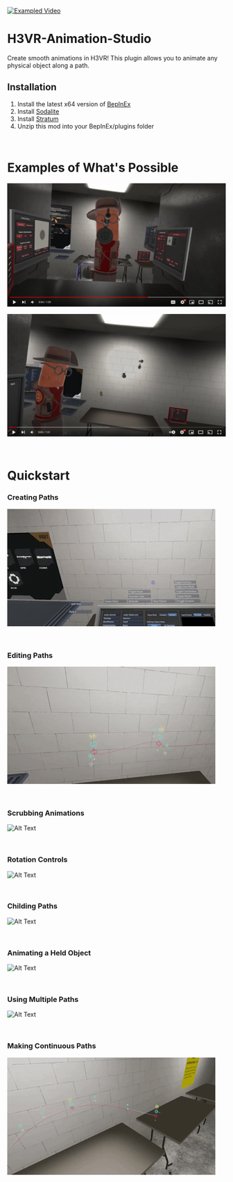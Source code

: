 [![Exampled Video](https://az743702.vo.msecnd.net/cdn/kofi3.png?v=0)](https://ko-fi.com/devyn_myers)

# H3VR-Animation-Studio
Create smooth animations in H3VR! This plugin allows you to animate any physical object along a path.
  
## Installation
1. Install the latest x64 version of [BepInEx](https://github.com/BepInEx/BepInEx/releases)
2. Install [Sodalite](https://github.com/H3VR-Modding/Sodalite)
3. Install [Stratum](https://github.com/H3VR-Modding/Stratum)
4. Unzip this mod into your BepInEx/plugins folder

&nbsp;

# Examples of What's Possible

[![Exampled Video](https://raw.githubusercontent.com/devyndamonster/H3VR-Animation-Studio/master/Docs/images/YoutubeThumb1.PNG)](https://youtu.be/HJbYWAEC2rE)

[![Exampled Video](https://raw.githubusercontent.com/devyndamonster/H3VR-Animation-Studio/master/Docs/images/YoutubeThumb2.PNG)](https://www.youtube.com/watch?v=Gelol6OYWAs)

&nbsp;

# Quickstart

### Creating Paths
![Alt Text](https://raw.githubusercontent.com/devyndamonster/H3VR-Animation-Studio/master/Docs/gifs/H3AnimTut1.gif)

&nbsp;

### Editing Paths
![Alt Text](https://raw.githubusercontent.com/devyndamonster/H3VR-Animation-Studio/master/Docs/gifs/H3AnimTut2.gif)

&nbsp;

### Scrubbing Animations
![Alt Text](https://raw.githubusercontent.com/devyndamonster/H3VR-Animation-Studio/master/Docs/gifs/H3AnimTut3.gif)

&nbsp;

### Rotation Controls
![Alt Text](https://raw.githubusercontent.com/devyndamonster/H3VR-Animation-Studio/master/Docs/gifs/H3AnimTut4.gif)

&nbsp;

### Childing Paths 
![Alt Text](https://raw.githubusercontent.com/devyndamonster/H3VR-Animation-Studio/master/Docs/gifs/H3AnimTut5.gif)

&nbsp;

### Animating a Held Object
![Alt Text](https://raw.githubusercontent.com/devyndamonster/H3VR-Animation-Studio/master/Docs/gifs/H3AnimTut6.gif)

&nbsp;

### Using Multiple Paths
![Alt Text](https://raw.githubusercontent.com/devyndamonster/H3VR-Animation-Studio/master/Docs/gifs/H3AnimTut7.gif)

&nbsp;

### Making Continuous Paths
![Alt Text](https://raw.githubusercontent.com/devyndamonster/H3VR-Animation-Studio/master/Docs/gifs/H3AnimTut8.gif)
